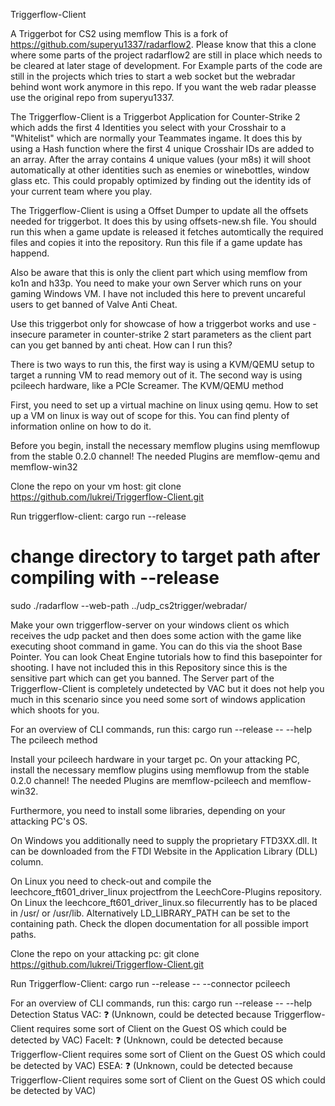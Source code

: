 Triggerflow-Client

A Triggerbot for CS2 using memflow This is a fork of https://github.com/superyu1337/radarflow2. Please know that this a clone where some parts of the project radarflow2 are still in place which needs to be cleared at later stage of development. For Example parts of the code are still in the projects which tries to start a web socket but the webradar behind wont work anymore in this repo. If you want the web radar pleasse use the original repo from superyu1337.

The Triggerflow-Client is a Triggerbot Application for Counter-Strike 2 which adds the first 4 Identities you select with your Crosshair to a "Whitelist" which are normally your Teammates ingame. It does this by using a Hash function where the first 4 unique Crosshair IDs are added to an array. After the array contains 4 unique values (your m8s) it will shoot automatically at other identities such as enemies or winebottles, window glass etc. This could propably optimized by finding out the identity ids of your current team where you play.

The Triggerflow-Client is using a Offset Dumper to update all the offsets needed for triggerbot. It does this by using offsets-new.sh file. You should run this when a game update is released it fetches automtically the required files and copies it into the repository. Run this file if a game update has happend.

Also be aware that this is only the client part which using memflow from ko1n and h33p. You need to make your own Server which runs on your gaming Windows VM. I have not included this here to prevent uncareful users to get banned of Valve Anti Cheat.

Use this triggerbot only for showcase of how a triggerbot works and use -insecure parameter in counter-strike 2 start parameters as the client part can you get banned by anti cheat.
How can I run this?

There is two ways to run this, the first way is using a KVM/QEMU setup to target a running VM to read memory out of it. The second way is using pcileech hardware, like a PCIe Screamer.
The KVM/QEMU method

First, you need to set up a virtual machine on linux using qemu.
How to set up a VM on linux is way out of scope for this. You can find plenty of information online on how to do it.

Before you begin, install the necessary memflow plugins using memflowup from the stable 0.2.0 channel!
The needed Plugins are memflow-qemu and memflow-win32

Clone the repo on your vm host:
git clone https://github.com/lukrei/Triggerflow-Client.git

Run triggerflow-client:
cargo run --release
# change directory to target path after compiling with --release
sudo ./radarflow --web-path ../udp_cs2trigger/webradar/

Make your own triggerflow-server on your windows client os which receives the udp packet and then does some action with the game like executing shoot command in game. You can do this via the shoot Base Pointer. You can look Cheat Engine tutorials how to find this basepointer for shooting. I have not included this in this Repository since this is the sensitive part which can get you banned. The Server part of the Triggerflow-Client is completely undetected by VAC but it does not help you much in this scenario since you need some sort of windows application which shoots for you.

For an overview of CLI commands, run this:
cargo run --release -- --help
The pcileech method

Install your pcileech hardware in your target pc. On your attacking PC, install the necessary memflow plugins using memflowup from the stable 0.2.0 channel!
The needed Plugins are memflow-pcileech and memflow-win32.

Furthermore, you need to install some libraries, depending on your attacking PC's OS.

On Windows you additionally need to supply the proprietary FTD3XX.dll.
It can be downloaded from the FTDI Website in the Application Library (DLL) column.

On Linux you need to check-out and compile the leechcore_ft601_driver_linux projectfrom the LeechCore-Plugins repository.
On Linux the leechcore_ft601_driver_linux.so filecurrently has to be placed in /usr/ or /usr/lib.
Alternatively LD_LIBRARY_PATH can be set to the containing path.
Check the dlopen documentation for all possible import paths.

Clone the repo on your attacking pc:
git clone https://github.com/lukrei/Triggerflow-Client.git

Run Triggerflow-Client:
cargo run --release -- --connector pcileech

For an overview of CLI commands, run this:
cargo run --release -- --help
Detection Status
VAC: ❓ (Unknown, could be detected because Triggerflow-Client requires some sort of Client on the Guest OS which could be detected by VAC)
FaceIt: ❓ (Unknown, could be detected because Triggerflow-Client requires some sort of Client on the Guest OS which could be detected by VAC)
ESEA: ❓ (Unknown, could be detected because Triggerflow-Client requires some sort of Client on the Guest OS which could be detected by VAC)
